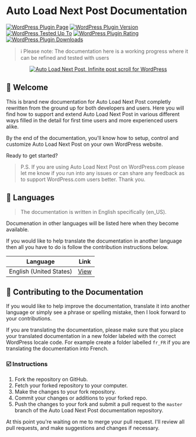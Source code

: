 # Auto Load Next Post Documentation

[![WordPress Plugin Page](https://img.shields.io/badge/WordPress-%E2%86%92-lightgrey.svg?style=flat-square)](https://wordpress.org/plugins/auto-load-next-post/)
[![WordPress Plugin Version](https://img.shields.io/wordpress/plugin/v/auto-load-next-post.svg?style=flat)](https://wordpress.org/plugins/auto-load-next-post/) 
[![WordPress Tested Up To](https://img.shields.io/wordpress/v/auto-load-next-post.svg?style=flat)](https://wordpress.org/plugins/auto-load-next-post/)
[![WordPress Plugin Rating](https://img.shields.io/wordpress/plugin/r/auto-load-next-post.svg?style=flat-square)](https://wordpress.org/support/view/plugin-reviews/auto-load-next-post?filter=5)
[![WordPress Plugin Downloads](https://img.shields.io/wordpress/plugin/dt/auto-load-next-post.svg?style=flat)](https://wordpress.org/plugins/auto-load-next-post/)

> ℹ️ Please note: The documentation here is a working progress where it can be refined and tested with users

<p align="center">
    <a href="https://autoloadnextpost.com?utm_medium=auto-load-next-post-documentation-github&utm_source=readme&utm_campaign=readme&utm_content=banner" target="_blank"><img src="https://ps.w.org/auto-load-next-post/assets/banner-772x250.png" alt="Auto Load Next Post, Infinite post scroll for WordPress"></a>
</p>


## 👋 Welcome

This is brand new documentation for Auto Load Next Post completly rewritten from the ground up for both developers and users. Here you will find how to support and extend Auto Load Next Post in various different ways filled in the detail for first time users and more experienced users alike.

By the end of the documentation, you'll know how to setup, control and customize Auto Load Next Post on your own WordPress website.

Ready to get started?

> P.S. If you are using Auto Load Next Post on WordPress.com please let me know if you run into any issues or can share any feedback as to support WordPress.com users better. Thank you.


## 💬 Languages

> The documentation is written in English specifically (en_US).

Documenation in other languages will be listed here when they become available.

If you would like to help translate the documentation in another language then all you have to do is follow the contribution instructions below.

| Language | Link |
| -------- | ---- |
| English (United States) | [View](https://github.com/AutoLoadNextPost/alnp-documentation/tree/master/en_US) |
<!--
| French (France) | [View](https://github.com/AutoLoadNextPost/alnp-documentation/tree/master/fr_FR) |
| German  | [View](https://github.com/AutoLoadNextPost/alnp-documentation/tree/master/de_DE) |
| Italian  | [View](https://github.com/AutoLoadNextPost/alnp-documentation/tree/master/it_IT) |
| Japanese  | [View](https://github.com/AutoLoadNextPost/alnp-documentation/tree/master/jp_JP) |
| Spanish (Spain) | [View](https://github.com/AutoLoadNextPost/alnp-documentation/tree/master/es_ES) |
-->


## 📝 Contributing to the Documentation

If you would like to help improve the documentation, translate it into another language or simply see a phrase or spelling mistake, then I look forward to your contributions.

If you are translating the documentation, please make sure that you place your translated documentation in a new folder labeled with the correct WordPress locale code. For example create a folder labelled `fr_FR` if you are translating the documentation into French.

### ☑️ Instructions

1. Fork the repository on GitHub.
2. Fetch your forked repository to your computer.
3. Make the changes to your fork repository.
4. Commit your changes or additions to your forked repo.
5. Push the changes to your fork and submit a pull request to the `master` branch of the Auto Load Next Post documentation repository.

At this point you're waiting on me to merge your pull request. I'll review all pull requests, and make suggestions and changes if necessary.